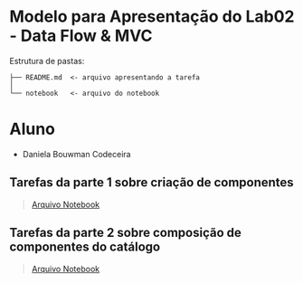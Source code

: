 # Modelo para Apresentação do Lab02 - Data Flow & MVC

Estrutura de pastas:

~~~
├── README.md  <- arquivo apresentando a tarefa
│
└── notebook   <- arquivo do notebook
~~~

# Aluno
* Daniela Bouwman Codeceira

## Tarefas da parte 1 sobre criação de componentes

> [Arquivo Notebook](https://github.com/danibouw/component2learn/blob/master/labs/2021/02-dataflow_mvc/solucoes/danibouw/components-4-catalog.ipynb)

## Tarefas da parte 2 sobre composição de componentes do catálogo

> [Arquivo Notebook](https://github.com/danibouw/component2learn/blob/master/labs/2021/02-dataflow_mvc/solucoes/danibouw/notebook/components-4-catalog.ipynb)
